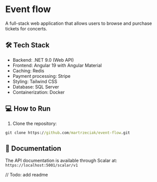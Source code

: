 # Event flow
A full-stack web application that allows users to browse and purchase tickets for concerts.

## 🛠️ Tech Stack
 - Backend: .NET 9.0 (Web API)
 - Frontend: Angular 19 with Angular Material
 - Caching: Redis
 - Payment processing: Stripe
 - Styling: Tailwind CSS
 - Database: SQL Server
 - Containerization: Docker

## 💻 How to Run
1. Clone the repository:
```cmd
git clone https://github.com/martrzeciak/event-flow.git
```

## 📄 Documentation
The API documentation is available through Scalar at: `https://localhost:5001/scalar/v1`

// Todo: add readme
